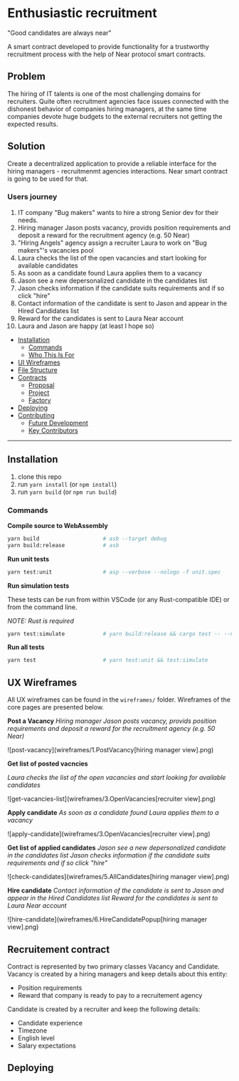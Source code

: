 # Enthusiastic recruitment
"Good candidates are always near"

A smart contract developed to provide functionality for a trustworthy recruitment process with the help of Near protocol smart contracts. 

## Problem

The hiring of IT talents is one of the most challenging domains for recruiters. Quite often recruitment agencies face issues connected with the dishonest behavior of companies hiring managers, at the same time companies devote huge budgets to the external recruiters not getting the expected results.

## Solution
Create a decentralized application to provide a reliable interface for the hiring managers - recruitmenmt agencies interactions.
Near smart contract is going to be used for that.

### Users journey

1. IT company "Bug makers" wants to hire a strong Senior dev for their needs.
2. Hiring manager Jason posts vacancy, provids position requirements and deposit a reward for the recruitment agency (e.g. 50 Near)
3. "Hiring Angels" agency assign a recruiter Laura to work on "Bug makers"'s vacancies pool
4. Laura checks the list of the open vacancies and start looking for available candidates
5. As soon as a candidate found Laura applies them to a vacancy
6. Jason see a new depersonalized candidate in the candidates list
7. Jason checks information if the candidate suits requirements and if so click "hire"
8. Contact information of the candidate is sent to Jason and appear in the Hired Candidates list
9. Reward for the candidates is sent to Laura Near account
10. Laura and Jason are happy (at least I hope so)


- [Installation](#installation)
  - [Commands](#commands)
  - [Who This Is For](#who-this-is-for)
- [UI Wireframes](#ui-wireframes)
- [File Structure](#file-structure)
- [Contracts](#contracts)
  - [Proposal](#proposal)
  - [Project](#project)
  - [Factory](#factory)
- [Deploying](#deploying)
- [Contributing](#contributing)
  - [Future Development](#future-development)
  - [Key Contributors](#key-contributors)

---

## Installation

1. clone this repo
2. run `yarn install` (or `npm install`)
3. run `yarn build` (or `npm run build`)


### Commands

**Compile source to WebAssembly**

```sh
yarn build                    # asb --target debug
yarn build:release            # asb
```

**Run unit tests**

```sh
yarn test:unit                # asp --verbose --nologo -f unit.spec
```

**Run simulation tests**

These tests can be run from within VSCode (or any Rust-compatible IDE) or from the command line.

_NOTE: Rust is required_

```sh
yarn test:simulate            # yarn build:release && cargo test -- --nocapture
```

**Run all tests**

```sh
yarn test                     # yarn test:unit && test:simulate
```

## UX Wireframes

All UX wireframes can be found in the `wireframes/` folder. 
Wireframes of the core pages are presented below.
 
**Post a Vacancy**
_Hiring manager Jason posts vacancy, provids position requirements and deposit a reward for the recruitment agency (e.g. 50 Near)_

![post-vacancy](wireframes/1.PostVacancy[hiring manager view].png)

**Get list of posted vacncies**

_Laura checks the list of the open vacancies and start looking for available candidates_

![get-vacancies-list](wireframes/3.OpenVacancies[recruiter view].png)

**Apply candidate**
_As soon as a candidate found Laura applies them to a vacancy_

![apply-candidate](wireframes/3.OpenVacancies[recruiter view].png)

**Get list of applied candidates**
_Jason see a new depersonalized candidate in the candidates list_
_Jason checks information if the candidate suits requirements and if so click "hire"_

![check-candidates](wireframes/5.AllCandidates[hiring manager view].png)

**Hire candidate**
_Contact information of the candidate is sent to Jason and appear in the Hired Candidates list_
_Reward for the candidates is sent to Laura Near account_

![hire-candidate](wireframes/6.HireCandidatePopup[hiring manager view].png)

## Recruitement contract

Contract is represented by two primary classes Vacancy and Candidate. 
Vacancy is created by a hiring managers and keep details about this entity:
- Position requirements
- Reward that company is ready to pay to a recruitement agency

Candidate is created by a recruiter and keep the following details:
- Candidate experience
- Timezone
- English level
- Salary expectations

## Deploying
